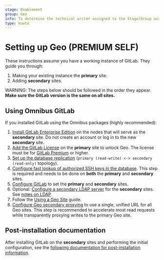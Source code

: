 ```yaml
---
stage: Enablement
group: Geo
info: To determine the technical writer assigned to the Stage/Group associated with this page, see https://about.gitlab.com/handbook/engineering/ux/technical-writing/#assignments
type: howto
---
```


# Setting up Geo **(PREMIUM SELF)**

These instructions assume you have a working instance of GitLab. They guide you through:

1. Making your existing instance the **primary** site.
1. Adding **secondary** sites.

WARNING:
The steps below should be followed in the order they appear. **Make sure the GitLab version is the same on all sites.**

## Using Omnibus GitLab

If you installed GitLab using the Omnibus packages (highly recommended):

1. [Install GitLab Enterprise Edition](https://about.gitlab.com/install/) on the nodes that will serve as the **secondary** site. Do not create an account or log in to the new **secondary** site.
1. [Add the GitLab License](../../../user/admin_area/license.md) on the **primary** site to unlock Geo. The license must be for [GitLab Premium](https://about.gitlab.com/pricing/) or higher.
1. [Set up the database replication](database.md) (`primary (read-write) <-> secondary (read-only)` topology).
1. [Configure fast lookup of authorized SSH keys in the database](../../operations/fast_ssh_key_lookup.md). This step is required and needs to be done on **both** the **primary** and **secondary** sites.
1. [Configure GitLab](../replication/configuration.md) to set the **primary** and **secondary** sites.
1. Optional: [Configure a secondary LDAP server](../../auth/ldap/index.md) for the **secondary** sites. See [notes on LDAP](../index.md#ldap).
1. Follow the [Using a Geo Site](../replication/usage.md) guide.
1. [Configure Geo secondary proxying](../secondary_proxy/index.md) to use a single, unified URL for all Geo sites. This step is recommended to accelerate most read requests while transparently proxying writes to the primary Geo site.

## Post-installation documentation

After installing GitLab on the **secondary** sites and performing the initial configuration, see the [following documentation for post-installation information](../index.md#post-installation-documentation).
